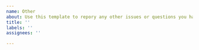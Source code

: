 ```yaml
---
name: Other
about: Use this template to repory any other issues or questions you have about Sorcha
title: ''
labels: ''
assignees: ''

---
```



